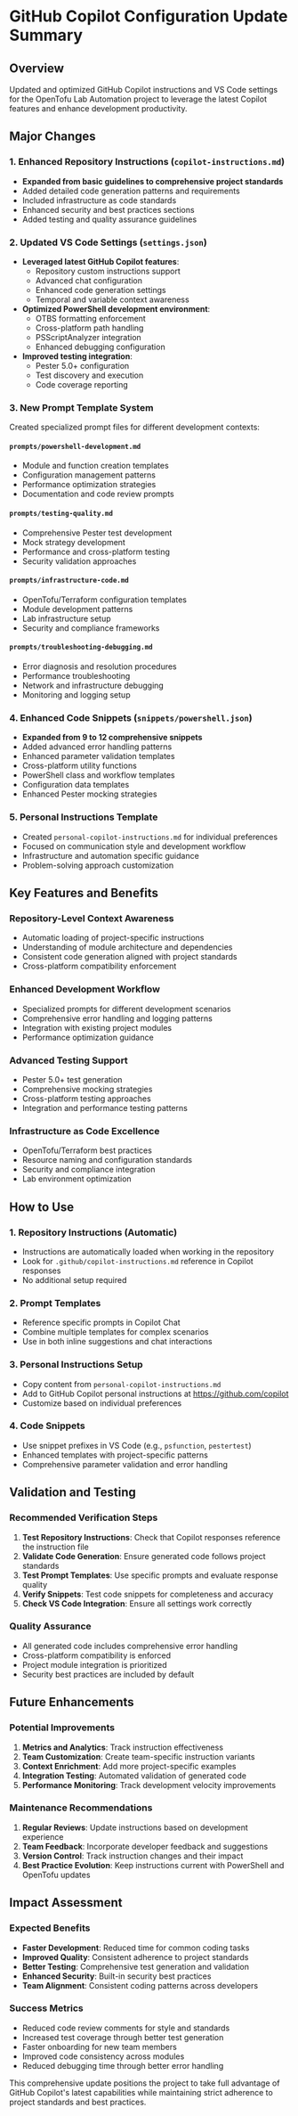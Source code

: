 # GitHub Copilot Configuration Update Summary

## Overview
Updated and optimized GitHub Copilot instructions and VS Code settings for the OpenTofu Lab Automation project to leverage the latest Copilot features and enhance development productivity.

## Major Changes

### 1. Enhanced Repository Instructions (`copilot-instructions.md`)
- **Expanded from basic guidelines to comprehensive project standards**
- Added detailed code generation patterns and requirements
- Included infrastructure as code standards
- Enhanced security and best practices sections
- Added testing and quality assurance guidelines

### 2. Updated VS Code Settings (`settings.json`)
- **Leveraged latest GitHub Copilot features**:
  - Repository custom instructions support
  - Advanced chat configuration
  - Enhanced code generation settings
  - Temporal and variable context awareness
- **Optimized PowerShell development environment**:
  - OTBS formatting enforcement
  - Cross-platform path handling
  - PSScriptAnalyzer integration
  - Enhanced debugging configuration
- **Improved testing integration**:
  - Pester 5.0+ configuration
  - Test discovery and execution
  - Code coverage reporting

### 3. New Prompt Template System
Created specialized prompt files for different development contexts:

#### `prompts/powershell-development.md`
- Module and function creation templates
- Configuration management patterns
- Performance optimization strategies
- Documentation and code review prompts

#### `prompts/testing-quality.md`
- Comprehensive Pester test development
- Mock strategy development
- Performance and cross-platform testing
- Security validation approaches

#### `prompts/infrastructure-code.md`
- OpenTofu/Terraform configuration templates
- Module development patterns
- Lab infrastructure setup
- Security and compliance frameworks

#### `prompts/troubleshooting-debugging.md`
- Error diagnosis and resolution procedures
- Performance troubleshooting
- Network and infrastructure debugging
- Monitoring and logging setup

### 4. Enhanced Code Snippets (`snippets/powershell.json`)
- **Expanded from 9 to 12 comprehensive snippets**
- Added advanced error handling patterns
- Enhanced parameter validation templates
- Cross-platform utility functions
- PowerShell class and workflow templates
- Configuration data templates
- Enhanced Pester mocking strategies

### 5. Personal Instructions Template
- Created `personal-copilot-instructions.md` for individual preferences
- Focused on communication style and development workflow
- Infrastructure and automation specific guidance
- Problem-solving approach customization

## Key Features and Benefits

### Repository-Level Context Awareness
- Automatic loading of project-specific instructions
- Understanding of module architecture and dependencies
- Consistent code generation aligned with project standards
- Cross-platform compatibility enforcement

### Enhanced Development Workflow
- Specialized prompts for different development scenarios
- Comprehensive error handling and logging patterns
- Integration with existing project modules
- Performance optimization guidance

### Advanced Testing Support
- Pester 5.0+ test generation
- Comprehensive mocking strategies
- Cross-platform testing approaches
- Integration and performance testing patterns

### Infrastructure as Code Excellence
- OpenTofu/Terraform best practices
- Resource naming and configuration standards
- Security and compliance integration
- Lab environment optimization

## How to Use

### 1. Repository Instructions (Automatic)
- Instructions are automatically loaded when working in the repository
- Look for `.github/copilot-instructions.md` reference in Copilot responses
- No additional setup required

### 2. Prompt Templates
- Reference specific prompts in Copilot Chat
- Combine multiple templates for complex scenarios
- Use in both inline suggestions and chat interactions

### 3. Personal Instructions Setup
- Copy content from `personal-copilot-instructions.md`
- Add to GitHub Copilot personal instructions at https://github.com/copilot
- Customize based on individual preferences

### 4. Code Snippets
- Use snippet prefixes in VS Code (e.g., `psfunction`, `pestertest`)
- Enhanced templates with project-specific patterns
- Comprehensive parameter validation and error handling

## Validation and Testing

### Recommended Verification Steps
1. **Test Repository Instructions**: Check that Copilot responses reference the instruction file
2. **Validate Code Generation**: Ensure generated code follows project standards
3. **Test Prompt Templates**: Use specific prompts and evaluate response quality
4. **Verify Snippets**: Test code snippets for completeness and accuracy
5. **Check VS Code Integration**: Ensure all settings work correctly

### Quality Assurance
- All generated code includes comprehensive error handling
- Cross-platform compatibility is enforced
- Project module integration is prioritized
- Security best practices are included by default

## Future Enhancements

### Potential Improvements
1. **Metrics and Analytics**: Track instruction effectiveness
2. **Team Customization**: Create team-specific instruction variants
3. **Context Enrichment**: Add more project-specific examples
4. **Integration Testing**: Automated validation of generated code
5. **Performance Monitoring**: Track development velocity improvements

### Maintenance Recommendations
1. **Regular Reviews**: Update instructions based on development experience
2. **Team Feedback**: Incorporate developer feedback and suggestions
3. **Version Control**: Track instruction changes and their impact
4. **Best Practice Evolution**: Keep instructions current with PowerShell and OpenTofu updates

## Impact Assessment

### Expected Benefits
- **Faster Development**: Reduced time for common coding tasks
- **Improved Quality**: Consistent adherence to project standards
- **Better Testing**: Comprehensive test generation and validation
- **Enhanced Security**: Built-in security best practices
- **Team Alignment**: Consistent coding patterns across developers

### Success Metrics
- Reduced code review comments for style and standards
- Increased test coverage through better test generation
- Faster onboarding for new team members
- Improved code consistency across modules
- Reduced debugging time through better error handling

This comprehensive update positions the project to take full advantage of GitHub Copilot's latest capabilities while maintaining strict adherence to project standards and best practices.
